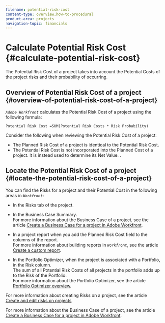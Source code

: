 ```yaml
---
filename: potential-risk-cost
content-type: overview;how-to-procedural
product-area: projects
navigation-topic: financials
---
```




# Calculate Potential Risk Cost  {#calculate-potential-risk-cost}

The Potential Risk Cost of a project takes into account the Potential Costs of the project risks and their probability of occurring.


## Overview of Potential Risk&nbsp;Cost of a project {#overview-of-potential-risk-cost-of-a-project}

*`Adobe Workfront`* calculates the Potential&nbsp;Risk Cost of a project using the following formula:




```
Potential Risk Cost =SUM(Potential Risk Costs * Risk Probability)
```




Consider the following when reviewing the Potential&nbsp;Risk Cost of a project: 



* The Planned Risk Cost of a project is identical to the Potential Risk Cost.&nbsp;
* The Potential Risk Cost is not incorporated into the Planned Cost of a project. It is instead used to determine its Net Value. .




## Locate the Potential&nbsp;Risk Cost of a project {#locate-the-potential-risk-cost-of-a-project}

You can find the Risks for a project and their Potential Cost in the following areas in *`Workfront`*:



* In the Risks tab of the project.
*  In the Business Case Summary.  
  For more information about the Business Case of a project, see the article [Create a Business Case for a project in Adobe Workfront](create-business-case.md).
* In a project report when you add the Planned Risk Cost field to the columns of the report.  
  For more information about building reports in *`Workfront`*, see the article [Create a custom report](create-custom-report.md).

* In the Portfolio Optimizer, when the project is associated with a Portfolio, in the Risk column.  
  The sum of all Potential Risk Costs of all projects in the portfolio adds up to the Risk of the Portfolio.  
  For more information about the Portfolio Optimizer, see the article [Portfolio Optimizer overview](portfolio-optimizer-overview.md).



For more information about creating Risks on a project, see the article [Create and edit risks on projects](create-edit-risks-on-projects.md)


For more information about the Business Case of a project, see the article [Create a Business Case for a project in Adobe Workfront](create-business-case.md).
